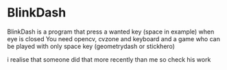 # BlinkDash
BlinkDash is a program that press a wanted key (space in example) when eye is closed 
You need opencv, cvzone and keyboard and a game who can be played with only space key (geometrydash or stickhero)

i realise that someone did that more recently than me so check his work
